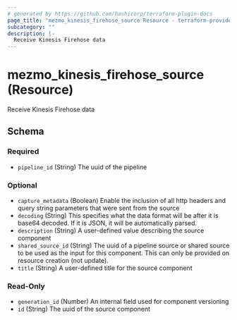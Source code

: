 ```yaml
---
# generated by https://github.com/hashicorp/terraform-plugin-docs
page_title: "mezmo_kinesis_firehose_source Resource - terraform-provider-mezmo"
subcategory: ""
description: |-
  Receive Kinesis Firehose data
---
```


# mezmo_kinesis_firehose_source (Resource)

Receive Kinesis Firehose data



<!-- schema generated by tfplugindocs -->
## Schema

### Required

- `pipeline_id` (String) The uuid of the pipeline

### Optional

- `capture_metadata` (Boolean) Enable the inclusion of all http headers and query string parameters that were sent from the source
- `decoding` (String) This specifies what the data format will be after it is base64 decoded. If it is JSON, it will be automatically parsed.
- `description` (String) A user-defined value describing the source component
- `shared_source_id` (String) The uuid of a pipeline source or shared source to be used as the input for this component. This can only be provided on resource creation (not update).
- `title` (String) A user-defined title for the source component

### Read-Only

- `generation_id` (Number) An internal field used for component versioning
- `id` (String) The uuid of the source component
